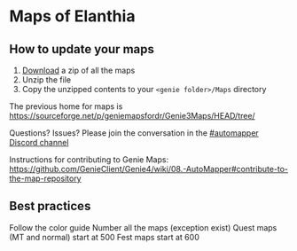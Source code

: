# Maps of Elanthia

## How to update your maps
1. [Download](https://github.com/GenieClient/Maps/archive/refs/heads/main.zip) a zip of all the maps
2. Unzip the file
3. Copy the unzipped contents to your `<genie folder>/Maps` directory

The previous home for maps is https://sourceforge.net/p/geniemapsfordr/Genie3Maps/HEAD/tree/

Questions? Issues? Please join the conversation in the [#automapper Discord channel](https://discord.gg/MtmzE2w)

Instructions for contributing to Genie Maps: 
  https://github.com/GenieClient/Genie4/wiki/08.-AutoMapper#contribute-to-the-map-repository
## Best practices

Follow the color guide
Number all the maps (exception exist)
  Quest maps (MT and normal) start at 500
  Fest maps start at 600
